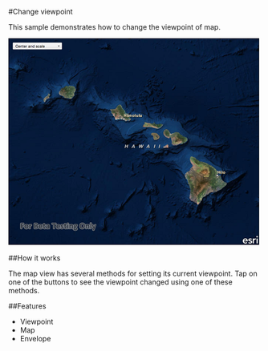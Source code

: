 #Change viewpoint

This sample demonstrates how to change the viewpoint of map.

![](screenshot.png)

##How it works

The map view has several methods for setting its current viewpoint. Tap on one of the buttons to see the viewpoint changed using one of these methods. 

##Features
- Viewpoint
- Map
- Envelope
